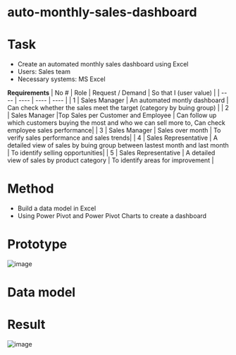 # auto-monthly-sales-dashboard

# Task
- Create an automated monthly sales dashboard using Excel
- Users: Sales team
- Necessary systems: MS Excel
  
**Requirements**
| No # | Role | Request / Demand | So that I (user value) |
| ---- | ---- | ---- | ---- |
| 1 | Sales Manager | An automated montly dashboard | Can check whether the sales meet the target (category by buing group) |
| 2 | Sales Manager |Top Sales per Customer and Employee | Can follow up which customers buying the most and who we can sell more to, Can check employee sales performance|
| 3 | Sales Manager | Sales over month | To verify sales performance and sales trends|
| 4 | Sales Representative | A detailed view of sales by buing group between lastest month and last month | To identify selling opportunities|
| 5 | Sales Representative | A detailed view of sales by product category | To identify areas for improvement |

# Method
- Build a data model in Excel
- Using Power Pivot and Power Pivot Charts to create a dashboard

# Prototype
![image](https://github.com/han-nguyen97/auto-monthly-sales-dashboard/assets/83593831/fb2783dc-0db2-486c-ad4f-444898d07343)

# Data model

# Result
![image](https://github.com/han-nguyen97/auto-monthly-sales-dashboard/assets/83593831/3cb04162-fed2-4161-a107-6914cc5874f9)


  

